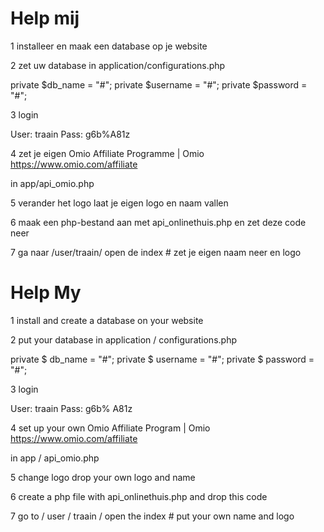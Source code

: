 # Help mij



1 installeer en maak een database op je website 

2 zet uw database in application/configurations.php 

  private $db_name = "#";
    private $username = "#";
    private $password = "#";
	
	
3 login 

User: traain
Pass: g6b%A81z


4 zet je eigen Omio Affiliate Programme | Omio 
https://www.omio.com/affiliate 


in app/api_omio.php
	
	
5 verander het logo laat je eigen logo en naam vallen

6 maak een php-bestand aan met api_onlinethuis.php en zet deze code neer
<script type="https://api.onlinethuis.nl/oss/yes.js"></script>



7 ga naar /user/traain/ open de index # zet je eigen naam neer en logo



# Help My


1 install and create a database on your website

2 put your database in application / configurations.php

  private $ db_name = "#";
    private $ username = "#";
    private $ password = "#";


3 login

User: traain
Pass: g6b% A81z


4 set up your own Omio Affiliate Program | Omio
https://www.omio.com/affiliate


in app / api_omio.php


5 change logo drop your own logo and name

6 create a php file with api_onlinethuis.php and drop this code
<script type = "https://api.onlinethuis.nl/oss/yes.js"> </script>



7 go to / user / traain / open the index # put your own name and logo
